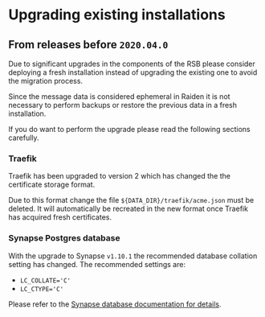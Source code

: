 # Upgrading existing installations

## From releases before `2020.04.0`

Due to significant upgrades in the components of the RSB please consider deploying a fresh 
installation instead of upgrading the existing one to avoid the migration process.

Since the message data is considered ephemeral in Raiden it is not necessary to perform backups or 
restore the previous data in a fresh installation.   

If you do want to perform the upgrade please read the following sections carefully.

### Traefik
Traefik has been upgraded to version 2 which has changed the the certificate storage format.

Due to this format change the file `${DATA_DIR}/traefik/acme.json` must be deleted. 
It will automatically be recreated in the new format once Traefik has acquired fresh certificates.      

### Synapse Postgres database

With the upgrade to Synapse `v1.10.1` the recommended database collation setting has changed.
The recommended settings are:
- `LC_COLLATE='C'`
- `LC_CTYPE='C'`

Please refer to the [Synapse database documentation for details](https://github.com/matrix-org/synapse/blob/develop/docs/postgres.md#fixing-incorrect-collate-or-ctype).  
